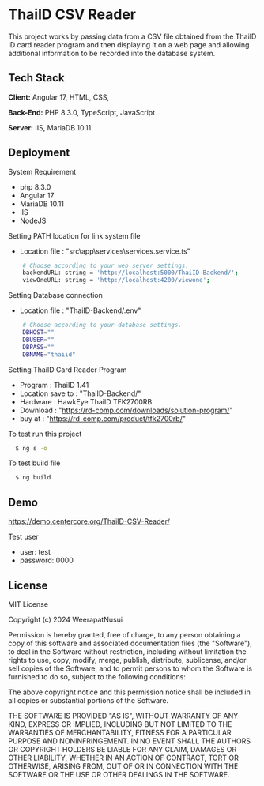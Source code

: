 # ThaiID CSV Reader
This project works by passing data from a CSV file obtained from the ThaiID ID card reader program and then displaying it on a web page and allowing additional information to be recorded into the database system.

## Tech Stack
**Client:** Angular 17, HTML, CSS,

**Back-End:** PHP 8.3.0, TypeScript, JavaScript

**Server:** IIS, MariaDB 10.11


## Deployment
System Requirement
- php 8.3.0
- Angular 17
- MariaDB 10.11
- IIS
- NodeJS

Setting PATH location for link system file
- Location file : "src\app\services\services.service.ts"

```bash
    # Choose according to your web server settings.
    backendURL: string = 'http://localhost:5000/ThaiID-Backend/';
    viewOneURL: string = 'http://localhost:4200/viewone';
```

Setting Database connection
- Location file : "ThaiID-Backend/.env"

```bash
    # Choose according to your database settings.
    DBHOST=""
    DBUSER=""
    DBPASS=""
    DBNAME="thaiid"
```

Setting ThaiID Card Reader Program
- Program : ThaiID 1.41
- Location save to : "ThaiID-Backend/"
- Hardware : HawkEye ThaiID TFK2700RB
- Download : "https://rd-comp.com/downloads/solution-program/"
- buy at : "https://rd-comp.com/product/tfk2700rb/"

To test run this project

```bash
  $ ng s -o
```

To test build file

```bash
  $ ng build
```

## Demo
https://demo.centercore.org/ThaiID-CSV-Reader/

Test user
- user: test
- password: 0000

## License
MIT License

Copyright (c) 2024 WeerapatNusui

Permission is hereby granted, free of charge, to any person obtaining a copy
of this software and associated documentation files (the "Software"), to deal
in the Software without restriction, including without limitation the rights
to use, copy, modify, merge, publish, distribute, sublicense, and/or sell
copies of the Software, and to permit persons to whom the Software is
furnished to do so, subject to the following conditions:

The above copyright notice and this permission notice shall be included in all
copies or substantial portions of the Software.

THE SOFTWARE IS PROVIDED "AS IS", WITHOUT WARRANTY OF ANY KIND, EXPRESS OR
IMPLIED, INCLUDING BUT NOT LIMITED TO THE WARRANTIES OF MERCHANTABILITY,
FITNESS FOR A PARTICULAR PURPOSE AND NONINFRINGEMENT. IN NO EVENT SHALL THE
AUTHORS OR COPYRIGHT HOLDERS BE LIABLE FOR ANY CLAIM, DAMAGES OR OTHER
LIABILITY, WHETHER IN AN ACTION OF CONTRACT, TORT OR OTHERWISE, ARISING FROM,
OUT OF OR IN CONNECTION WITH THE SOFTWARE OR THE USE OR OTHER DEALINGS IN THE
SOFTWARE.